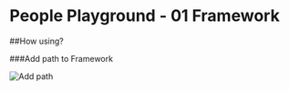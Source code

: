 # People Playground - 01 Framework

##How using?

###Add path to Framework

![Add path](https://media.discordapp.net/attachments/940244563950452756/1026150701828669460/unknown.png "1")
